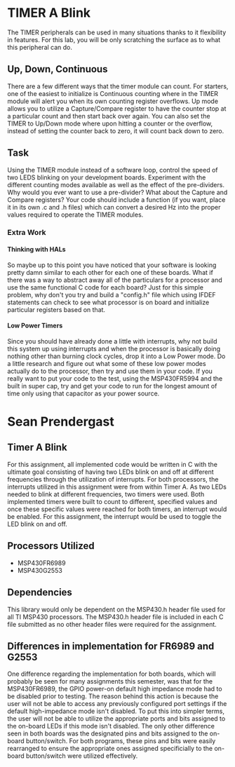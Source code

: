 # TIMER A Blink
The TIMER peripherals can be used in many situations thanks to it flexibility in features. For this lab, you will be only scratching the surface as to what this peripheral can do. 

## Up, Down, Continuous 
There are a few different ways that the timer module can count. For starters, one of the easiest to initialize is Continuous counting where in the TIMER module will alert you when its own counting register overflows. Up mode allows you to utilize a Capture/Compare register to have the counter stop at a particular count and then start back over again. You can also set the TIMER to Up/Down mode where upon hitting a counter or the overflow, instead of setting the counter back to zero, it will count back down to zero. 

## Task
Using the TIMER module instead of a software loop, control the speed of two LEDS blinking on your development boards. Experiment with the different counting modes available as well as the effect of the pre-dividers. Why would you ever want to use a pre-divider? What about the Capture and Compare registers? Your code should include a function (if you want, place it in its own .c and .h files) which can convert a desired Hz into the proper values required to operate the TIMER modules.

### Extra Work
#### Thinking with HALs
So maybe up to this point you have noticed that your software is looking pretty damn similar to each other for each one of these boards. What if there was a way to abstract away all of the particulars for a processor and use the same functional C code for each board? Just for this simple problem, why don't you try and build a "config.h" file which using IFDEF statements can check to see what processor is on board and initialize particular registers based on that.

#### Low Power Timers
Since you should have already done a little with interrupts, why not build this system up using interrupts and when the processor is basically doing nothing other than burning clock cycles, drop it into a Low Power mode. Do a little research and figure out what some of these low power modes actually do to the processor, then try and use them in your code. If you really want to put your code to the test, using the MSP430FR5994 and the built in super cap, try and get your code to run for the longest amount of time only using that capacitor as your power source.

# Sean Prendergast

## Timer A Blink

For this assignment, all implemented code would be written in C with the ultimate goal consisting of having two LEDs blink on and off at different frequencies through the utilization of interrupts. For both processors, the interrupts utilized in this assignment were from within Timer A. As two LEDs needed to blink at different frequencies, two timers were used. Both implemented timers were built to count to different, specified values and once these specific values were reached for both timers, an interrupt would be enabled. For this assignment, the interrupt would be used to toggle the LED blink on and off.

## Processors Utilized
* MSP430FR6989
* MSP430G2553

## Dependencies
This library would only be dependent on the MSP430.h header file used for all TI MSP430 processors. The MSP430.h header file is included in each C file submitted as no other header files were required for the assignment.

## Differences in implementation for FR6989 and G2553
One difference regarding the implementation for both boards, which will probably be seen for many assignments this semester, was that for the MSP430FR6989, the GPIO power-on default high impedance mode had to be disabled prior to testing. The reason behind this action is because the user will not be able to access any previously configured port settings if the default high-impedance mode isn't disabled. To put this into simpler terms, the user will not be able to utilize the appropriate ports and bits assigned to the on-board LEDs if this mode isn't disabled. The only other difference seen in both boards was the designated pins and bits assigned to the on-board button/switch. For both programs, these pins and bits were easily rearranged to ensure the appropriate ones assigned specificially to the on-board button/switch were utilized effectively.
